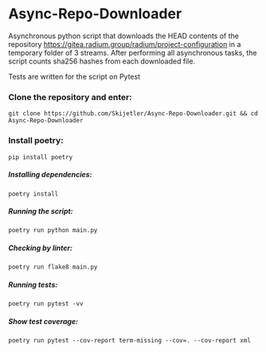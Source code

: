 # Async-Repo-Downloader

Asynchronous python script that downloads the HEAD contents of the repository
https://gitea.radium.group/radium/project-configuration in a temporary folder
of 3 streams. After performing all asynchronous tasks, the script counts sha256
hashes from each downloaded file.

Tests are written for the script on Pytest

### Clone the repository and enter:
```
git clone https://github.com/Skijetler/Async-Repo-Downloader.git && cd Async-Repo-Downloader
```
### Install poetry:
```
pip install poetry
```
##### Installing dependencies:
```
poetry install
```
##### Running the script:
```
poetry run python main.py
```
##### Checking by linter:
```
poetry run flake8 main.py
```
##### Running tests:
```
poetry run pytest -vv
```
##### Show test coverage:
```
poetry run pytest --cov-report term-missing --cov=. --cov-report xml
```